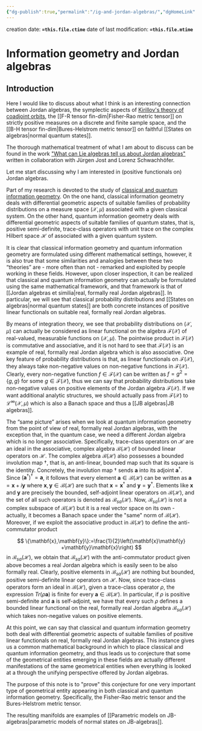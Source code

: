 ```yaml
---
{"dg-publish":true,"permalink":"/ig-and-jordan-algebras/","dgHomeLink":true,"dgPassFrontmatter":false,"dgShowBacklinks":false,"dgShowLocalGraph":true,"dgShowInlineTitle":false,"dgShowFileTree":true,"dgEnableSearch":true}
---
```



creation date: **`=this.file.ctime`** 
date of last modification: **`=this.file.mtime`**

# Information geometry and Jordan algebras

## Introduction


Here I would like to discuss about what I think is an interesting connection between Jordan algebras, the symplectic aspects of [Kirillov's theory of coadjoint orbits](https://en.wikipedia.org/wiki/Orbit_method), the [[F-R tensor fin-dim\|Fisher-Rao metric tensor]] on strictly positive measures on a discrete and finite sample space, and the [[B-H tensor fin-dim\|Bures-Helstrom metric tensor]] on faithful [[States on algebras\|normal quantum states]].

The thorough mathematical treatment of what I am about to discuss can be found in the work ["What can Lie algebras tell us about Jordan algebras"](https://arxiv.org/abs/2112.09781) written in collaboration with Jürgen Jost and Lorenz Schwachhöfer.

Let me start discussing why I am interested in (positive functionals on) Jordan algebras. 

Part of my research is devoted to the study of [classical and quantum information geometry](https://math.stackexchange.com/a/4221413/86146). On the one hand, classical information geometry deals with differential geometric aspects of suitable families of probability distributions on a measure space $(\mathcal{X},\mu)$ associated with a given classical system. On the other hand, quantum information geometry deals with differential geometric aspects of suitable families of quantum states, that is, positive semi-definite, trace-class operators with unit trace on the complex Hilbert space $\mathcal{H}$ of associated with a given quantum system.

It is clear that  classical information geometry and quantum information geometry are formulated using different mathematical settings, however, it is also true that some similarities and analogies between these two “theories” are - more often than not - remarked and exploited by people working in these fields. However, upon closer inspection, it can be realized that classical and quantum information geometry can actually be formulated using the same mathematical framework, and that framework is that of [[Jordan algebras et similia\|real, formally real Jordan algebras]]. In particular, we will see that classical probability distributions and [[States on algebras\|normal quantum states]] are both concrete instances of positive linear functionals on suitable real, formally real Jordan algebras.

By means of integration theory, we see that probability distributions on $(\mathcal{X},\mu)$ can actually  be considered as linear functional on the algebra $\mathcal{F}(\mathcal{X})$ of real-valued, measurable functions on $(\mathcal{X},\mu)$. The pointwise product in $\mathcal{F}(\mathcal{X})$ is commutative and associative, and it is not hard to see that $\mathcal{F}(\mathcal{X})$ is an example of real, formally real Jordan algebra which is also associative.  One key feature  of probability distributions is that, as linear functionals on $\mathcal{F}(\mathcal{X})$, they always take non-negative values on non-negative functions in $\mathcal{F}(\mathcal{X})$.  Clearly, every non-negative function $f\in \mathcal{F}(\mathcal{X})$ can be written as $f=g^2=\{g,g\}$ for some $g\in\mathcal{F}(\mathcal{X})$,  thus we can say that probability distributions take non-negative values on positive elements of the Jordan algebra $\mathcal{F}(\mathcal{X})$. If we want additional analytic structures, we should actually pass from $\mathcal{F}(\mathcal{X})$ to $\mathcal{L}^{\infty}(\mathcal{X},\mu)$ which is also a Banach space and thus a [[JB algebras\|JB algebras]]. 

The “same picture” arises when we look at quantum information geometry from the point of view of real, formally real Jordan algebras, with the exception that, in the quantum case, we need a different Jordan algebra which is no longer associative. Specifically, trace-class operators on $\mathcal{H}$ are an ideal in the associative, complex algebra $\mathcal{B}(\mathcal{H})$ of bounded linear operators on $\mathcal{H}$. The complex algebra $\mathcal{B}(\mathcal{H})$  also possesses a bounded involution map $\dagger$, that is, an anti-linear, bounded map such that its square is the identity. Concretely, the involution map $\dagger$ sends $\mathbf{a}$ into its adjoint $\mathbf{a}^{\dagger}$. Since $(\mathbf{a}^{\dagger})^{\dagger}=\mathbf{a}$, it follows that every element $\mathbf{a}\in\mathcal{B}(\mathcal{H})$ can be written as $\mathbf{a}=\mathbf{x} + i\mathbf{y}$ where $\mathbf{x},\mathbf{y}\in\mathcal{B}(\mathcal{H})$ are such that $\mathbf{x}=\mathbf{x}^{\dagger}$ and $\mathbf{y}=\mathbf{y}^{\dagger}$. Elements like $\mathbf{x}$ and $\mathbf{y}$ are precisely the bounded, self-adjoint linear operators on $\mathcal{B}(\mathcal{H})$, and the set of all such operators is denoted as $\mathcal{B}_{sa}(\mathcal{H})$. Now, $\mathcal{B}_{sa}(\mathcal{H})$ is not a complex subspace of $\mathcal{B}(\mathcal{H})$ but it is a real vector space on its own - actually, it becomes a Banach space under the "same" norm of $\mathcal{B}(\mathcal{H})$. Moreover, if we exploit the associative product in $\mathcal{B}(\mathcal{H})$ to define the anti-commutator product 

$$  
\{\mathbf{x},\mathbf{y}\}:=\frac{1}{2}\left(\mathbf{x}\mathbf{y} +\mathbf{y}\mathbf{x}\right)
$$
in  $\mathcal{B}_{sa}(\mathcal{H})$, we obtain that $\mathcal{B}_{sa}(\mathcal{H})$ with the anti-commutator product given above becomes a real Jordan algebra which is easily seen to be also formally real. Clearly, positive elements in  $\mathcal{B}_{sa}(\mathcal{H})$ are nothing but bounded, positive semi-definite linear operators on $\mathcal{H}$. Now, since trace-class operators form an ideal in $\mathcal{B}(\mathcal{H})$, given a trace-class operator $\rho$, the expression $Tr(\rho\mathbf{a})$ is finite for every $\mathbf{a}\in\mathcal{B}(\mathcal{H})$. In particular, if $\rho$ is positive semi-definite and $\mathbf{a}$ is self-adjoint, we have that every such $\rho$ defines a bounded linear functional on the real, formally real Jordan algebra $\mathcal{B}_{sa}(\mathcal{H})$ which takes non-negative values on positive elements.

At this point, we can say that classical and quantum information geometry both deal with differential geometric aspects of suitable families  of positive linear functionals on real, formally real Jordan algebras.  This instance gives us a common mathematical background in which to place classical and quantum information geometry, and thus leads us to conjecture that some of the geometrical entities emerging in these fields are actually different manifestations of the same geometrical entities when everything is looked at a through the unifying perspective offered by Jordan algebras. 

The purpose of this note is to "prove" this conjecture for one very important type of geometrical entity appearing in both classical and quantum information geometry. Specifically, the Fisher-Rao metric tensor and the Bures-Helstrom metric tensor.  






The resulting manifolds are examples of [[Parametric models on JB-algebras\|parametric models of normal states on JB-algebras]].

